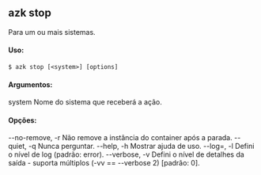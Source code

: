 ## azk stop

  Para um ou mais sistemas.

#### Uso:

    $ azk stop [<system>] [options]

#### Argumentos:

  system                    Nome do sistema que receberá a ação.

#### Opções:

  --no-remove, -r           Não remove a instância do container após a parada.
  --quiet, -q               Nunca perguntar.
  --help, -h                Mostrar ajuda de uso.
  --log=<level>, -l         Defini o nível de log (padrão: error).
  --verbose, -v             Defini o nível de detalhes da saída - suporta múltiplos (-vv == --verbose 2) [padrão: 0].
